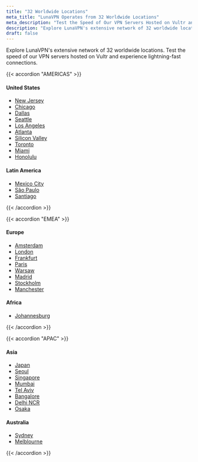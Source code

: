 ```yaml
---
title: "32 Worldwide Locations"
meta_title: "LunaVPN Operates from 32 Worldwide Locations"
meta_description: "Test the Speed of Our VPN Servers Hosted on Vultr and See How Fast We Really Are"
description: "Explore LunaVPN's extensive network of 32 worldwide locations. Test the speed of our VPN servers hosted on Vultr and experience lightning-fast connections."
draft: false
---
```


Explore LunaVPN's extensive network of 32 worldwide locations. Test the speed of our VPN servers hosted on Vultr and experience lightning-fast connections.

{{< accordion "AMERICAS" >}}

#### United States

- [New Jersey](https://nj-us-ping.vultr.com/)
- [Chicago](https://il-us-ping.vultr.com/)
- [Dallas](https://tx-us-ping.vultr.com/)
- [Seattle](https://wa-us-ping.vultr.com/)
- [Los Angeles](https://lax-ca-us-ping.vultr.com/)
- [Atlanta](https://ga-us-ping.vultr.com/)
- [Silicon Valley](https://sjo-ca-us-ping.vultr.com/)
- [Toronto](https://tor-ca-ping.vultr.com/)
- [Miami](https://fl-us-ping.vultr.com/)
- [Honolulu](https://hon-hi-us-ping.vultr.com/)

#### Latin America

- [Mexico City](https://mex-mx-ping.vultr.com/)
- [S&#227;o Paulo](https://sao-br-ping.vultr.com/)
- [Santiago](https://scl-cl-ping.vultr.com/)

{{< /accordion >}}


{{< accordion "EMEA" >}}

#### Europe

- [Amsterdam](https://ams-nl-ping.vultr.com/)
- [London](https://lon-gb-ping.vultr.com/)
- [Frankfurt](https://fra-de-ping.vultr.com/)
- [Paris](https://par-fr-ping.vultr.com/)
- [Warsaw](https://waw-pl-ping.vultr.com/)
- [Madrid](https://mad-es-ping.vultr.com/)
- [Stockholm](https://sto-se-ping.vultr.com/)
- [Manchester](https://scl-cl-ping.vultr.com/)

#### Africa

- [Johannesburg](https://jnb-za-ping.vultr.com/)

{{< /accordion >}}


{{< accordion "APAC" >}}

#### Asia

- [Japan](https://hnd-jp-ping.vultr.com/)
- [Seoul](https://sel-kor-ping.vultr.com/)
- [Singapore](https://sgp-ping.vultr.com/)
- [Mumbai](https://bom-in-ping.vultr.com/)
- [Tel Aviv](https://tlv-il-ping.vultr.com/)
- [Bangalore](https://blr-in-ping.vultr.com/)
- [Delhi NCR](https://del-in-ping.vultr.com/)
- [Osaka](https://osk-jp-ping.vultr.com/)

#### Australia

- [Sydney](https://syd-au-ping.vultr.com/)
- [Melblourne](https://mel-au-ping.vultr.com/)

{{< /accordion >}}
